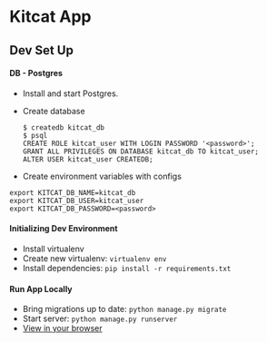 # Kitcat App

## Dev Set Up

#### DB - Postgres
* Install and start Postgres.
* Create database

    ```
    $ createdb kitcat_db
    $ psql
    CREATE ROLE kitcat_user WITH LOGIN PASSWORD '<password>';
    GRANT ALL PRIVILEGES ON DATABASE kitcat_db TO kitcat_user;
    ALTER USER kitcat_user CREATEDB;
    ```

* Create environment variables with configs

```
export KITCAT_DB_NAME=kitcat_db
export KITCAT_DB_USER=kitcat_user
export KITCAT_DB_PASSWORD=<password>
```

#### Initializing Dev Environment

* Install virtualenv
* Create new virtualenv: `virtualenv env`
* Install dependencies: `pip install -r requirements.txt`

#### Run App Locally

* Bring migrations up to date: `python manage.py migrate`
* Start server: `python manage.py runserver`
* [View in your browser](http://127.0.0.1:8000/)
